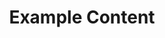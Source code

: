 ---
layout: post
title: Example Content
description: >
  Howdy! This is an example blog post that shows several types of HTML content supported in this theme.
sitemap: false
categories:
    - dev
    - ios
hide_last_modified: true
---